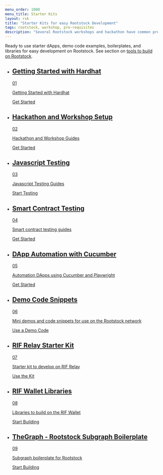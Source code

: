```yaml
---
menu_order: 1000
menu_title: Starter Kits
layout: rsk
title: "Starter Kits for easy Rootstock Development"
tags: rootstock, workshop, pre-requisites
description: "Several Rootstock workshops and hackathon have common pre-requisites that you will need to have set up or configured on your system before proceeding. Here are some detailed instructions and starter guides on how to prepare ahead of your next workshop or hackathon."
---
```


Ready to use starter dApps, demo code examples, boilerplates, and libraries for easy development on Rootstock. See section on [tools to build on Rootstock](/tools/).

<div class="features-list">
    <ul id="card-list" class="row">
    <li class="col-xl-6 col-md-6">
        <div class="feature-card">
<div class="content two-line-title-content"><a href="/guides/quickstart/hardhat/">
            <div class="content-container">
            <div class="card-title"><h2 class="zg-text-bg bg-pink">Getting Started with Hardhat</h2><span class="zg-label ml-1 bg-pink">01</span></div>
                <p class="card-desc">Getting Started with Hardhat</p>
            </div>
            </a><div class="btn-container"><a href="/guides/quickstart/hardhat/">
                </a><a class="green" href="/guides/quickstart/hardhat/">Get Started</a>
            </div>
            </div>
        </div>
        </li>
        <li class="col-xl-6 col-md-6">
        <div class="feature-card">
<div class="content"><a href="/guides/starter-kits/hackathon-starter/">
            <div class="content-container">
               <div class="card-title"><h2 class="zg-text-bg">Hackathon and Workshop Setup</h2><span class="zg-label ml-1">02</span></div> 
                <p class="card-desc">Hackathon and Workshop Guides</p>
            </div>
            </a><div class="btn-container "><a href="/guides/starter-kits/hackathon-starter/">
                </a><a class="green" href="/guides/starter-kits/hackathon-starter/">Get Started</a>
            </div>
            </div>
        </div>
        </li>
        <li class="col-xl-6 col-md-6">
        <div class="feature-card">
<div class="content"><a href="/guides/starter-kits/javascript-testing/">
            <div class="content-container">
              <div class="card-title"><h2 class="zg-text-bg bg-yellow">Javascript Testing</h2><span class="zg-label ml-1 bg-yellow">03</span></div> 
                <p class="card-desc">Javascript Testing Guides</p>
            </div>
            </a><div class="btn-container"><a href="/guides/starter-kits">
                </a><a class="green" href="/guides/starter-kits/javascript-testing/">Start Testing</a>
            </div>
            </div>
        </div>
        </li>
        <li class="col-xl-6 col-md-6">
        <div class="feature-card">
<div class="content two-line-title-content"><a href="/guides/starter-kits/smart-contract-testing/">
            <div class="content-container">
            <div class="card-title"><h2 class="zg-text-bg bg-purple">Smart Contract Testing</h2><span class="zg-label ml-1 bg-purple">04</span></div>
                <p class="card-desc">Smart contract testing guides</p>
            </div>
            </a><div class="btn-container"><a href="/guides/starter-kits/smart-contract-testing/">
                </a><a class="green" href="/guides/starter-kits/smart-contract-testing/">Get Started</a>
            </div>
            </div>
        </div>
        </li>
<li class="col-xl-6 col-md-6">
        <div class="feature-card">
<div class="content two-line-title-content"><a href="/guides/starter-kits/dapp-automation-cucumber/">
            <div class="content-container">
            <div class="card-title"><h2 class="zg-text-bg bg-pink">DApp Automation with Cucumber</h2><span class="zg-label ml-1 bg-pink">05</span></div>
                <p class="card-desc">Automation DApps using Cucumber and Playwright</p>
            </div>
            </a><div class="btn-container"><a href="/guides/starter-kits/dapp-automation-cucumber/">
                </a><a class="green" href="/guides/starter-kits/dapp-automation-cucumber/">Get Started</a>
            </div>
            </div>
        </div>
        </li>
        <li class="col-xl-6 col-md-6">
        <div class="feature-card">
<div class="content two-line-title-content"><a href="https://github.com/rsksmart/demo-code-snippets">
            <div class="content-container">
            <div class="card-title"><h2 class="zg-text-bg bg-pink">Demo Code Snippets</h2><span class="zg-label ml-1 bg-pink">06</span></div>
                <p class="card-desc">Mini demos and code snippets for use on the Rootstock network</p>
            </div>
            </a><div class="btn-container"><a href="https://github.com/rsksmart/demo-code-snippets">
                </a><a class="green" href="https://github.com/rsksmart/demo-code-snippets">Use a Demo Code</a>
            </div>
            </div>
        </div>
        </li>
           <li class="col-xl-6 col-md-6">
        <div class="feature-card">
<div class="content two-line-title-content"><a href="/guides/rif-relay/starter-kit/">
            <div class="content-container">
            <div class="card-title"><h2 class="zg-text-bg bg-purple">RIF Relay Starter Kit</h2><span class="zg-label ml-1 bg-purple">07</span></div>
                <p class="card-desc">Starter kit to develop on RIF Relay</p>
            </div>
            </a><div class="btn-container"><a href="/guides/rif-relay/starter-kit/">
                </a><a class="green" href="/guides/rif-relay/starter-kit/">Use the Kit</a>
            </div>
            </div>
        </div>
        </li>
        <li class="col-xl-6 col-md-6">
        <div class="feature-card">
<div class="content two-line-title-content"><a href="https://github.com/orgs/rsksmart/packages?repo_name=rif-wallet-libs">
            <div class="content-container">
            <div class="card-title"><h2 class="zg-text-bg bg-yellow">RIF Wallet Libraries</h2><span class="zg-label ml-1 bg-yellow">08</span></div>
                <p class="card-desc">Libraries to build on the RIF Wallet</p>
            </div>
            </a><div class="btn-container"><a href="https://github.com/orgs/rsksmart/packages?repo_name=rif-wallet-libs">
                </a><a class="green" href="https://github.com/orgs/rsksmart/packages?repo_name=rif-wallet-libs">Start Building</a>
            </div>
            </div>
        </div>
        </li>
         <li class="col-xl-6 col-md-6">
        <div class="feature-card">
<div class="content two-line-title-content"><a href="/kb/the-graph-rootstock/">
            <div class="content-container">
            <div class="card-title"><h2 class="zg-text-bg">TheGraph - Rootstock Subgraph Boilerplate</h2><span class="zg-label ml-1">09</span></div>
                <p class="card-desc">Subgraph boilerplate for Rootstock</p>
            </div>
            </a><div class="btn-container"><a href="/kb/the-graph-rootstock/">
                </a><a class="green" href="/kb/the-graph-rootstock/">Start Building</a>
            </div>
            </div>
        </div>
        </li>
    </ul>
</div>
